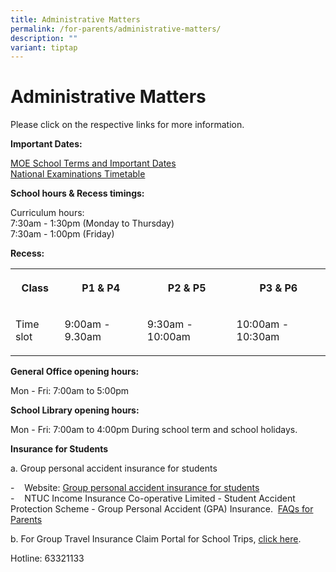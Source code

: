 ```yaml
---
title: Administrative Matters
permalink: /for-parents/administrative-matters/
description: ""
variant: tiptap
---
```

<h1><strong>Administrative Matters</strong></h1>
<p>Please click on the respective links for more information.</p>
<p><strong>Important Dates:</strong>
</p>
<p><a href="https://www.moe.gov.sg/calendar" rel="noopener noreferrer nofollow" target="_blank">MOE School Terms and Important Dates</a>&nbsp;
<br><a href="https://www.seab.gov.sg/docs/default-source/examination-timetable/2024-psle-exam-timetable.pdf?sfvrsn=5ef9c2bc_2" rel="noopener noreferrer nofollow" target="_blank">National Examinations Timetable</a>
</p>
<p><strong>School hours &amp; Recess timings:</strong>
</p>
<p>Curriculum hours:
<br>7:30am - 1:30pm (Monday to Thursday)
<br>7:30am - 1:00pm (Friday)</p>
<p><strong>Recess:</strong>
</p>
<table>
<tbody>
<tr>
<th rowspan="1" colspan="1">
<p>Class</p>
</th>
<th rowspan="1" colspan="1">
<p>P1 &amp; P4</p>
</th>
<th rowspan="1" colspan="1">
<p>P2 &amp; P5</p>
</th>
<th rowspan="1" colspan="1">
<p>P3 &amp; P6</p>
</th>
</tr>
<tr>
<td rowspan="1" colspan="1">
<p>Time slot</p>
</td>
<td rowspan="1" colspan="1">
<p>9:00am - 9.30am</p>
</td>
<td rowspan="1" colspan="1">
<p>9:30am - 10:00am</p>
</td>
<td rowspan="1" colspan="1">
<p>10:00am - 10:30am</p>
</td>
</tr>
</tbody>
</table>
<p><strong>General Office opening hours:</strong>
</p>
<p>Mon - Fri: 7:00am to 5:00pm</p>
<p><strong>School Library opening hours:</strong>
</p>
<p>Mon - Fri: 7:00am to 4:00pm During school term and school holidays.</p>
<p><strong>Insurance for Students</strong>
</p>
<p>a. Group personal accident insurance for students</p>
<p>-&nbsp;&nbsp; &nbsp;Website:&nbsp;<a href="https://www.income.com.sg/insurance/insurance-for-businesses/group-insurance/group-personal-accident-insurance-for-students" rel="noopener noreferrer nofollow" target="_blank">Group personal accident insurance for students</a>
<br>-&nbsp;&nbsp; &nbsp;NTUC Income Insurance Co-operative Limited - Student
Accident Protection Scheme - Group Personal Accident (GPA) Insurance.&nbsp;
<a href="/files/NTUC%20FAQs%20for%20Parents_V2.pdf" rel="noopener noreferrer nofollow" target="_blank">FAQs for Parents</a>
</p>
<p>b. For Group Travel Insurance Claim Portal for School Trips,&nbsp;<a href="https://onlinetravelclaim.income.com.sg/travel-claim-web/travel" rel="noopener noreferrer nofollow" target="_blank">click here</a>.</p>
<p>Hotline: 63321133</p>